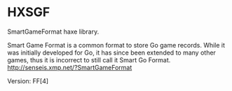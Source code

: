
HXSGF
=====
SmartGameFormat haxe library.

Smart Game Format is a common format to store Go game records.
While it was initially developed for Go, it has since been extended to many other games,
thus it is incorrect to still call it Smart Go Format.
http://senseis.xmp.net/?SmartGameFormat

Version: FF[4]
